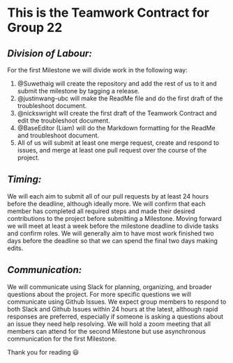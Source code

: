 # **This is the Teamwork Contract for Group 22**
## *Division of Labour:*
For the first Milestone we will divide work in the following way: 
1. @Suwethaig will create the repository and add the rest of us to it and submit the milestone by tagging a release.
2. @justinwang-ubc will make the ReadMe file and do the first draft of the troubleshoot document.
3. @nickswright will create the first draft of the Teamwork Contract and edit the troubleshoot document.
4. @BaseEditor \(Liam\) will do the Markdown formatting for the ReadMe and troubleshoot document.
5. All of us will submit at least one merge request, create and respond to issues, and merge at least one pull request over the course of the project.

## *Timing:*
We will each aim to submit all of our pull requests by at least 24 hours before the deadline, although ideally more. We will confirm that each member has completed all required steps and made their desired contributions to the project before submitting a Milestone. Moving forward we will meet at least a week before the milestone deadline to divide tasks and confirm roles. We will generally aim to have most work finished two days before the deadline so that we can spend the final two days making edits.

## *Communication:*
We will communicate using Slack for planning, organizing, and broader questions about the project. For more specific questions we will communicate using Github Issues. We expect group members to respond to both Slack and Github Issues within 24 hours at the latest, although rapid responses are preferred, especially if someone is asking a questions about an issue they need help resolving. We will hold a zoom meeting that all members can attend for the second Milestone but use asynchronous communication for the first Milestone. 

Thank you for reading 😃
